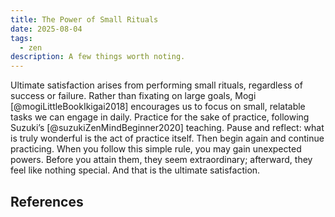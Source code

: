 ```yaml
---
title: The Power of Small Rituals
date: 2025-08-04
tags:
  - zen
description: A few things worth noting.
---
```


Ultimate satisfaction arises from performing small rituals, regardless of success or failure. Rather than fixating on large goals, Mogi [@mogiLittleBookIkigai2018] encourages us to focus on small, relatable tasks we can engage in daily. Practice for the sake of practice, following Suzuki’s [@suzukiZenMindBeginner2020] teaching. Pause and reflect: what is truly wonderful is the act of practice itself. Then begin again and continue practicing. When you follow this simple rule, you may gain unexpected powers. Before you attain them, they seem extraordinary; afterward, they feel like nothing special. And that is the ultimate satisfaction.

## References
